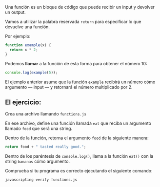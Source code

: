 Una función es un bloque de código que puede recibir un input y devolver un output.

Vamos a utilizar la palabra reservada `return` para especificar lo que devuelve una función.

Por ejemplo:

```js
function example(x) {
  return x * 2;
}
```

Podemos **llamar** a la función de esta forma para obtener el número 10:

```js
console.log(example(5));
```

El ejemplo anterior asume que la función `example` recibirá un número cómo argumento –– input –– y retornará el número multiplicado por 2.

## El ejercicio:

Crea una archivo llamando `functions.js`

En ese archivo, define una función llamada `eat` que reciba un argumento llamado `food` que será una string.

Dentro de la función, retorna el argumento `food` de la siguiente manera:

```js
return food + " tasted really good.";
```

Dentro de los paréntesis de `console.log()`, llama a la función `eat()` con la string `bananas` cómo argumento.

Comprueba si tu programa es correcto ejecutando el siguiente comando:

```bash
javascripting verify functions.js
```
